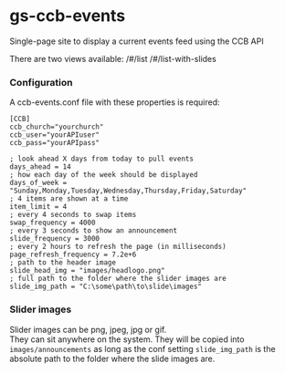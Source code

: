 # gs-ccb-events
Single-page site to display a current events feed using the CCB API

There are two views available:
/#/list
/#/list-with-slides

### Configuration

A ccb-events.conf file with these properties is required:

```
[CCB]
ccb_church="yourchurch"
ccb_user="yourAPIuser"
ccb_pass="yourAPIpass"

; look ahead X days from today to pull events
days_ahead = 14
; how each day of the week should be displayed
days_of_week = "Sunday,Monday,Tuesday,Wednesday,Thursday,Friday,Saturday"
; 4 items are shown at a time
item_limit = 4
; every 4 seconds to swap items
swap_frequency = 4000
; every 3 seconds to show an announcement
slide_frequency = 3000
; every 2 hours to refresh the page (in milliseconds)
page_refresh_frequency = 7.2e+6
; path to the header image
slide_head_img = "images/headlogo.png"
; full path to the folder where the slider images are
slide_img_path = "C:\some\path\to\slide\images"
```

### Slider images
Slider images can be png, jpeg, jpg or gif.  
They can sit anywhere on the system. They will be copied into `images/announcements` as long as the conf setting `slide_img_path` is the absolute path to the folder where the slide images are.  
